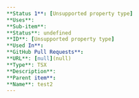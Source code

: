 ```yaml
---
**Status 1**: [Unsupported property type]
**Uses**: 
**Sub-item**: 
**Status**: undefined
**ID**: [Unsupported property type]
**Used In**: 
**GitHub Pull Requests**: 
**URL**: [null](null)
**Type**: TSX
**Description**: 
**Parent item**: 
**Name**: test2
---
```


